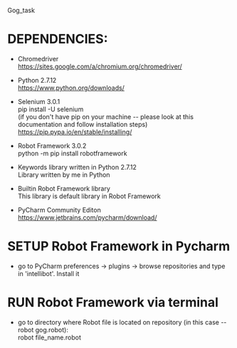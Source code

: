 Gog_task

# DEPENDENCIES:
- Chromedriver  
https://sites.google.com/a/chromium.org/chromedriver/

- Python 2.7.12  
https://www.python.org/downloads/

- Selenium 3.0.1   
pip install -U selenium  
(if you don't have pip on your machine -- please look at this documentation and follow installation steps)  
https://pip.pypa.io/en/stable/installing/  

- Robot Framework 3.0.2  
python -m pip install robotframework  

- Keywords library written in Python 2.7.12  
Library written by me in Python  

- Builtin Robot Framework library  
This library is default library in Robot Framework  

- PyCharm Community Editon  
https://www.jetbrains.com/pycharm/download/

# SETUP Robot Framework in Pycharm  
- go to PyCharm preferences -> plugins -> browse repositories and type in 'intellibot'. Install it  

# RUN Robot Framework via terminal   
- go to directory where Robot file is located on repository (in this case -- robot gog.robot):  
robot file_name.robot
